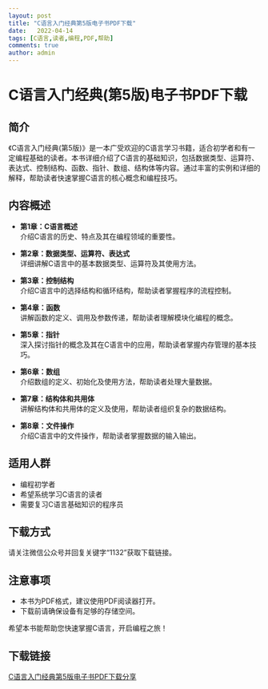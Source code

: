 ```yaml
---
layout: post
title: "C语言入门经典第5版电子书PDF下载"
date:   2022-04-14
tags: [C语言,读者,编程,PDF,帮助]
comments: true
author: admin
---
```

# C语言入门经典(第5版)电子书PDF下载

## 简介

《C语言入门经典(第5版)》是一本广受欢迎的C语言学习书籍，适合初学者和有一定编程基础的读者。本书详细介绍了C语言的基础知识，包括数据类型、运算符、表达式、控制结构、函数、指针、数组、结构体等内容。通过丰富的实例和详细的解释，帮助读者快速掌握C语言的核心概念和编程技巧。

## 内容概述

- **第1章：C语言概述**  
  介绍C语言的历史、特点及其在编程领域的重要性。

- **第2章：数据类型、运算符、表达式**  
  详细讲解C语言中的基本数据类型、运算符及其使用方法。

- **第3章：控制结构**  
  介绍C语言中的选择结构和循环结构，帮助读者掌握程序的流程控制。

- **第4章：函数**  
  讲解函数的定义、调用及参数传递，帮助读者理解模块化编程的概念。

- **第5章：指针**  
  深入探讨指针的概念及其在C语言中的应用，帮助读者掌握内存管理的基本技巧。

- **第6章：数组**  
  介绍数组的定义、初始化及使用方法，帮助读者处理大量数据。

- **第7章：结构体和共用体**  
  讲解结构体和共用体的定义及使用，帮助读者组织复杂的数据结构。

- **第8章：文件操作**  
  介绍C语言中的文件操作，帮助读者掌握数据的输入输出。

## 适用人群

- 编程初学者
- 希望系统学习C语言的读者
- 需要复习C语言基础知识的程序员

## 下载方式

请关注微信公众号并回复关键字“1132”获取下载链接。

## 注意事项

- 本书为PDF格式，建议使用PDF阅读器打开。
- 下载前请确保设备有足够的存储空间。

希望本书能帮助您快速掌握C语言，开启编程之旅！

## 下载链接

[C语言入门经典第5版电子书PDF下载分享](https://pan.quark.cn/s/518553581329)